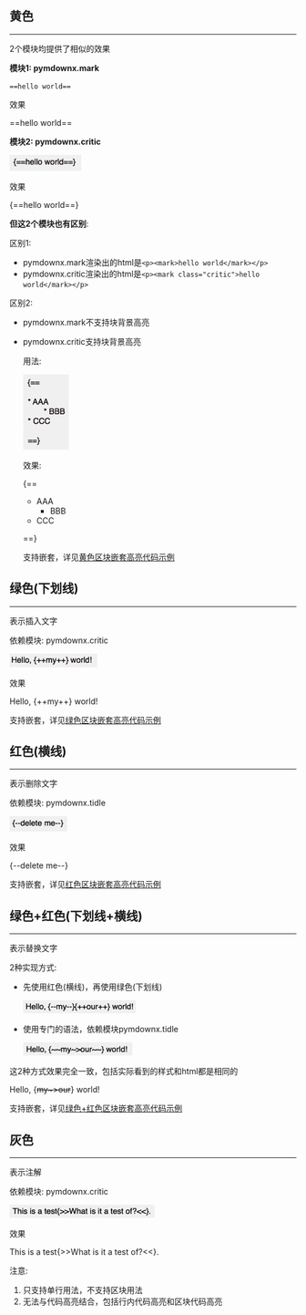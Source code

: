 ## **黄色**

---

2个模块均提供了相似的效果

**模块1: pymdownx.mark**

```text
==hello world==
```

效果

==hello world==

**模块2: pymdownx.critic**

![](../img/hl_critic.png)

效果

{==hello world==}

**但这2个模块也有区别**:

区别1:

- pymdownx.mark渲染出的html是`<p><mark>hello world</mark></p>`
- pymdownx.critic渲染出的html是`<p><mark class="critic">hello world</mark></p>`

区别2:

- pymdownx.mark不支持块背景高亮
- pymdownx.critic支持块背景高亮

	用法:

	![](../img/hl_critic_block.png)

	效果:

	{==

	* AAA
		* BBB
	* CCC

	==}

	支持嵌套，详见[黄色区块嵌套高亮代码示例](./../../syntax/nest_yellow_code/)

## **绿色(下划线)**

---

表示插入文字

依赖模块: pymdownx.critic

![](../img/hl_critic_underline.png)

效果

Hello, {++my++} world!

支持嵌套，详见[绿色区块嵌套高亮代码示例](./../../syntax/nest_green_code/)

## **红色(横线)**

---

表示删除文字

依赖模块: pymdownx.tidle

![](../img/hl_tilde.png)

效果

{--delete me--}

支持嵌套，详见[红色区块嵌套高亮代码示例](./../../syntax/nest_red_code/)

## **绿色+红色(下划线+横线)**

---

表示替换文字

2种实现方式:

- 先使用红色(横线)，再使用绿色(下划线)

	![](../img/hl_delete_and_insert.png)

- 使用专门的语法，依赖模块pymdownx.tidle

	![](../img/hl_replace.png)

这2种方式效果完全一致，包括实际看到的样式和html都是相同的

Hello, {~~my~>our~~} world!

支持嵌套，详见[绿色+红色区块嵌套高亮代码示例](./../../syntax/nest_greenred_code/)

## **灰色**

---

表示注解

依赖模块: pymdownx.critic

![](../img/hl_critic_note.png)

效果

This is a test{>>What is it a test of?<<}.

注意:

1. 只支持单行用法，不支持区块用法
2. 无法与代码高亮结合，包括行内代码高亮和区块代码高亮
